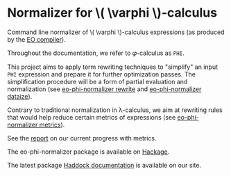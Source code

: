 # Normalizer for \\( \varphi \\)-calculus

Command line normalizer of \\( \varphi \\)-calculus expressions (as produced by the [EO compiler](https://github.com/objectionary/eo)).

Throughout the documentation, we refer to 𝜑-calculus as `PHI`.

This project aims to apply term rewriting techniques to "simplify" an input `PHI` expression and prepare it for further optimization passes. The simplification procedure will be a form of partial evaluation and normalization (see [eo-phi-normalizer rewrite](./eo-phi-normalizer/rewrite.md) and [eo-phi-normalizer dataize](./eo-phi-normalizer/dataize.md)).

Contrary to traditional normalization in λ-calculus, we aim at rewriting rules that would help reduce certain metrics of expressions (see [eo-phi-normalizer metrics](./eo-phi-normalizer/metrics.md)).

See the [report](https://www.objectionary.com/eo-phi-normalizer/report) on our current progress with metrics.

The eo-phi-normalizer package is available on [Hackage](https://hackage.haskell.org/package/eo-phi-normalizer).

The latest package [Haddock documentation](https://www.objectionary.com/eo-phi-normalizer/haddock) is available on our site.
